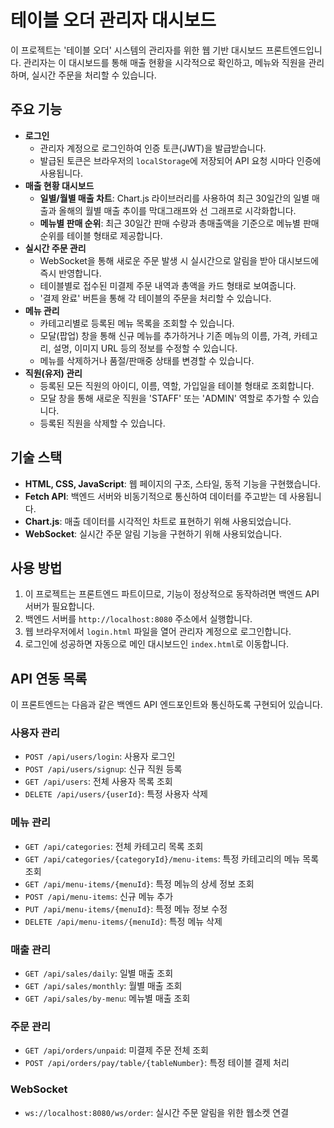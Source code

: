 # 테이블 오더 관리자 대시보드

이 프로젝트는 '테이블 오더' 시스템의 관리자를 위한 웹 기반 대시보드 프론트엔드입니다. 관리자는 이 대시보드를 통해 매출 현황을 시각적으로 확인하고, 메뉴와 직원을 관리하며, 실시간 주문을 처리할 수 있습니다.

## 주요 기능

* **로그인**
   * 관리자 계정으로 로그인하여 인증 토큰(JWT)을 발급받습니다.
   * 발급된 토큰은 브라우저의 `localStorage`에 저장되어 API 요청 시마다 인증에 사용됩니다.
* **매출 현황 대시보드**
   * **일별/월별 매출 차트**: Chart.js 라이브러리를 사용하여 최근 30일간의 일별 매출과 올해의 월별 매출 추이를 막대그래프와 선 그래프로 시각화합니다.
   * **메뉴별 판매 순위**: 최근 30일간 판매 수량과 총매출액을 기준으로 메뉴별 판매 순위를 테이블 형태로 제공합니다.
* **실시간 주문 관리**
   * WebSocket을 통해 새로운 주문 발생 시 실시간으로 알림을 받아 대시보드에 즉시 반영합니다.
   * 테이블별로 접수된 미결제 주문 내역과 총액을 카드 형태로 보여줍니다.
   * '결제 완료' 버튼을 통해 각 테이블의 주문을 처리할 수 있습니다.
* **메뉴 관리**
   * 카테고리별로 등록된 메뉴 목록을 조회할 수 있습니다.
   * 모달(팝업) 창을 통해 신규 메뉴를 추가하거나 기존 메뉴의 이름, 가격, 카테고리, 설명, 이미지 URL 등의 정보를 수정할 수 있습니다.
   * 메뉴를 삭제하거나 품절/판매중 상태를 변경할 수 있습니다.
* **직원(유저) 관리**
   * 등록된 모든 직원의 아이디, 이름, 역할, 가입일을 테이블 형태로 조회합니다.
   * 모달 창을 통해 새로운 직원을 'STAFF' 또는 'ADMIN' 역할로 추가할 수 있습니다.
   * 등록된 직원을 삭제할 수 있습니다.

## 기술 스택

* **HTML, CSS, JavaScript**: 웹 페이지의 구조, 스타일, 동적 기능을 구현했습니다.
* **Fetch API**: 백엔드 서버와 비동기적으로 통신하여 데이터를 주고받는 데 사용됩니다.
* **Chart.js**: 매출 데이터를 시각적인 차트로 표현하기 위해 사용되었습니다.
* **WebSocket**: 실시간 주문 알림 기능을 구현하기 위해 사용되었습니다.

## 사용 방법

1. 이 프로젝트는 프론트엔드 파트이므로, 기능이 정상적으로 동작하려면 백엔드 API 서버가 필요합니다.
2. 백엔드 서버를 `http://localhost:8080` 주소에서 실행합니다.
3. 웹 브라우저에서 `login.html` 파일을 열어 관리자 계정으로 로그인합니다.
4. 로그인에 성공하면 자동으로 메인 대시보드인 `index.html`로 이동합니다.

## API 연동 목록

이 프론트엔드는 다음과 같은 백엔드 API 엔드포인트와 통신하도록 구현되어 있습니다.

### 사용자 관리
* `POST /api/users/login`: 사용자 로그인
* `POST /api/users/signup`: 신규 직원 등록
* `GET /api/users`: 전체 사용자 목록 조회
* `DELETE /api/users/{userId}`: 특정 사용자 삭제

### 메뉴 관리
* `GET /api/categories`: 전체 카테고리 목록 조회
* `GET /api/categories/{categoryId}/menu-items`: 특정 카테고리의 메뉴 목록 조회
* `GET /api/menu-items/{menuId}`: 특정 메뉴의 상세 정보 조회
* `POST /api/menu-items`: 신규 메뉴 추가
* `PUT /api/menu-items/{menuId}`: 특정 메뉴 정보 수정
* `DELETE /api/menu-items/{menuId}`: 특정 메뉴 삭제

### 매출 관리
* `GET /api/sales/daily`: 일별 매출 조회
* `GET /api/sales/monthly`: 월별 매출 조회
* `GET /api/sales/by-menu`: 메뉴별 매출 조회

### 주문 관리
* `GET /api/orders/unpaid`: 미결제 주문 전체 조회
* `POST /api/orders/pay/table/{tableNumber}`: 특정 테이블 결제 처리

### WebSocket
* `ws://localhost:8080/ws/order`: 실시간 주문 알림을 위한 웹소켓 연결